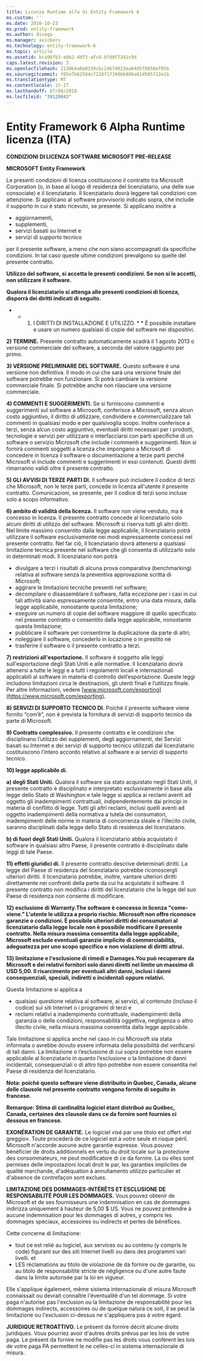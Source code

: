 ```yaml
---
title: Licenza Runtime alfa di Entity Framework 6
ms.custom: ''
ms.date: 2016-10-23
ms.prod: entity-framework
ms.author: divega
ms.manager: avickers
ms.technology: entity-framework-6
ms.topic: article
ms.assetid: bca98fb3-ebb2-4df3-afc8-6fd8f7341c9d
caps.latest.revision: 3
ms.openlocfilehash: 2138b4a0e0339cbc24b74023ea04d5f8858ef05b
ms.sourcegitcommit: f05e7b62584cf228f17390bb086a61d505712e1b
ms.translationtype: MT
ms.contentlocale: it-IT
ms.lasthandoff: 07/08/2018
ms.locfileid: "39120843"
---
```

# <a name="entity-framework-6-runtime-alpha-license-enu"></a>Entity Framework 6 Alpha Runtime licenza (ITA)
**CONDIZIONI DI LICENZA SOFTWARE MICROSOFT PRE-RELEASE**

**MICROSOFT Entity Framework**

Le presenti condizioni di licenza costituiscono il contratto tra Microsoft Corporation (o, in base al luogo di residenza del licenziatario, una delle sue consociate) e il licenziatario. Il licenziatario dovrà leggere tali condizioni con attenzione. Si applicano al software provvisorio indicato sopra, che include il supporto in cui è stato ricevuto, se presente. Si applicano inoltre a

-   aggiornamenti,
-   supplementi,
-   servizi basati su Internet e
-   servizi di supporto tecnico

per il presente software, a meno che non siano accompagnati da specifiche condizioni. In tal caso queste ultime condizioni prevalgono su quelle del presente contratto.

**Utilizzo del software, si accetta le presenti condizioni. Se non si le accetti, non utilizzare il software.**

**Qualora il licenziatario si attenga alle presenti condizioni di licenza, disporrà dei diritti indicati di seguito.**

* * 1) I DIRITTI DI INSTALLAZIONE E UTILIZZO. * * È possibile installare e usare un numero qualsiasi di copie del software nei dispositivi. 

**2) TERMINE.** Presente contratto automaticamente scadrà il 1 agosto 2013 o versione commerciale del software, a seconda del valore raggiunto per primo.

**3) VERSIONE PRELIMINARE DEL SOFTWARE.** Questo software è una versione non definitiva. Il modo in cui che sarà una versione finale del software potrebbe non funzionare. Si potrà cambiare la versione commerciale finale. Si potrebbe anche non rilasciare una versione commerciale.

**4) COMMENTI E SUGGERIMENTI.** Se si forniscono commenti e suggerimenti sul software a Microsoft, conferisce a Microsoft, senza alcun costo aggiuntivo, il diritto di utilizzare, condividere e commercializzare tali commenti in qualsiasi modo e per qualsivoglia scopo. Inoltre conferisce a terzi, senza alcun costo aggiuntivo, eventuali diritti necessari per i prodotti, tecnologie e servizi per utilizzare o interfacciarsi con parti specifiche di un software o servizio Microsoft che include i commenti e suggerimenti. Non si fornirà commenti soggetti a licenza che impongano a Microsoft di concedere in licenza il software o documentazione a terze parti perché Microsoft vi include commenti e suggerimenti in essi contenuti. Questi diritti rimarranno validi oltre il presente contratto.

**5) GLI AVVISI DI TERZE PARTI DI.** Il software può includere il codice di terzi che Microsoft, non le terze parti, concede in licenza all'utente il presente contratto.  Comunicazioni, se presente, per il codice di terzi sono incluse solo a scopo informativo. 

**6) ambito di validità della licenza.** Il software non viene venduto, ma è concesso in licenza. Il presente contratto concede al licenziatario solo alcuni diritti di utilizzo del software. Microsoft si riserva tutti gli altri diritti. Nel limite massimo consentito dalla legge applicabile, il licenziatario potrà utilizzare il software esclusivamente nei modi espressamente concessi nel presente contratto. Nel far ciò, il licenziatario dovrà attenersi a qualsiasi limitazione tecnica presente nel software che gli consenta di utilizzarlo solo in determinati modi. Il licenziatario non potrà

-   divulgare a terzi i risultati di alcuna prova comparativa (benchmarking) relativa al software senza la preventiva approvazione scritta di Microsoft;
-   aggirare le limitazioni tecniche presenti nel software;
-   decompilare o disassemblare il software, fatta eccezione per i casi in cui tali attività siano espressamente consentite, entro una data misura, dalla legge applicabile, nonostante questa limitazione;
-   eseguire un numero di copie del software maggiore di quello specificato nel presente contratto o consentito dalla legge applicabile, nonostante questa limitazione;
-   pubblicare il software per consentirne la duplicazione da parte di altri;
-   noleggiare il software, concederlo in locazione o in prestito né
-   trasferire il software o il presente contratto a terzi.

**7) restrizioni all'esportazione.** Il software è soggetto alle leggi sull'esportazione degli Stati Uniti e alle normative. Il licenziatario dovrà attenersi a tutte le leggi e a tutti i regolamenti locali e internazionali applicabili al software in materia di controllo dell’esportazione. Queste leggi includono limitazioni circa le destinazioni, gli utenti finali e l’utilizzo finale. Per altre informazioni, vedere [www.microsoft.com/exporting](https://www.microsoft.com/exporting).

**8) SERVIZI DI SUPPORTO TECNICO DI.** Poiché il presente software viene fornito “com’è”, non è prevista la fornitura di servizi di supporto tecnico da parte di Microsoft.

**9) Contratto complessivo.** Il presente contratto e le condizioni che disciplinano l’utilizzo dei supplementi, degli aggiornamenti, dei Servizi basati su Internet e dei servizi di supporto tecnico utilizzati dal licenziatario costituiscono l’intero accordo relativo al software e ai servizi di supporto tecnico.

**10) legge applicabile di.**

**a) degli Stati Uniti.** Qualora il software sia stato acquistato negli Stati Uniti, il presente contratto è disciplinato e interpretato esclusivamente in base alla legge dello Stato di Washington e tale legge si applica ai reclami aventi ad oggetto gli inadempimenti contrattuali, indipendentemente dai principi in materia di conflitto di legge. Tutti gli altri reclami, inclusi quelli aventi ad oggetto inadempimenti della normativa a tutela dei consumatori, inadempimenti delle norme in materia di concorrenza sleale e l’illecito civile, saranno disciplinati dalla legge dello Stato di residenza del licenziatario.

**b) di fuori degli Stati Uniti.** Qualora il licenziatario abbia acquistato il software in qualsiasi altro Paese, il presente contratto è disciplinato dalle leggi di tale Paese.

**11) effetti giuridici di.** Il presente contratto descrive determinati diritti. La legge del Paese di residenza del licenziatario potrebbe riconoscergli ulteriori diritti. Il licenziatario potrebbe, inoltre, vantare ulteriori diritti direttamente nei confronti della parte da cui ha acquistato il software. Il presente contratto non modifica i diritti del licenziatario che la legge del suo Paese di residenza non consente di modificare.

**12) esclusione di Warranty.The software è concesso in licenza "come-viene." L'utente le utilizza a proprio rischio. Microsoft non offre riconosce garanzie o condizioni. È possibile ulteriori diritti dei consumatori al licenziatario dalla legge locale non è possibile modificare il presente contratto. Nella misura massima consentita dalla legge applicabile, Microsoft esclude eventuali garanzie implicite di commerciabilità, adeguatezza per uno scopo specifico e non violazione di diritti altrui.**

**13) limitazione e l'esclusione di rimedi e Damages.You può recuperare da Microsoft e dei relativi fornitori solo danni diretti nel limite un massimo di USD 5,00. Il risarcimento per eventuali altri danni, inclusi i danni consequenziali, speciali, indiretti o incidentali oppure relativi.**

Questa limitazione si applica a

-   qualsiasi questione relativa al software, ai servizi, al contenuto (incluso il codice) sui siti Internet o i programmi di terzi e
-   reclami relativi a inadempimento contrattuale, inadempimenti della garanzia o delle condizioni, responsabilità oggettiva, negligenza o altro illecito civile, nella misura massima consentita dalla legge applicabile.

Tale limitazione si applica anche nel caso in cui Microsoft sia stata informata o avrebbe dovuto essere informata della possibilità del verificarsi di tali danni. La limitazione o l’esclusione di cui sopra potrebbe non essere applicabile al licenziatario in quanto l’esclusione o la limitazione di danni incidentali, consequenziali o di altro tipo potrebbe non essere consentita nel Paese di residenza del licenziatario.

**Nota: poiché questo software viene distribuito in Quebec, Canada, alcune delle clausole nel presente contratto vengono fornite di seguito in francese.**

**Remarque: Stima di cardinalità logiciel étant distribué au Québec, Canada, certaines des clausole dans ce da fornire sont fournies ci dessous en francese.**

**EXONÉRATION DE GARANTIE.** Le logiciel visé par une titolo est offert «tel greggio». Toute procederà de ce logiciel est à votre seule et risque péril. Microsoft n'accorde aucune autre garantie expresse. Vous pouvez bénéficier de droits additionnels en vertu du droit locale sur la protezione des consommateurs, ne peut modificatore di ce da fornire. La ou elles sont permises delle impostazioni locali droit le par, les garanties implicites de qualité marchande, d'adéquation à annullamento utilizzo particulier et d'absence de contrefaçon sont exclues.

**LIMITAZIONE DES DOMMAGES-INTÉRÊTS ET ESCLUSIONE DE RESPONSABILITÉ POUR LES DOMMAGES.** Vous pouvez obtenir de Microsoft et de ses fournisseurs une indemnisation en cas de dommages indirizza uniquement à hauteur de 5,00 $ US. Vous ne pouvez prétendre à aucune indemnisation pour les dommages di autres, y compris les dommages spéciaux, accessoires ou indirects et pertes de bénéfices.

Cette concerne di limitazione:

-   tout ce est relié au logiciel, aux services ou au contenu (y compris le code) figurant sur des siti Internet livelli ou dans des programmi vari livelli. et
-   LES réclamations au titolo de violazione de da fornire ou de garantie, ou au titolo de responsabilité stricte de négligence ou d'une autre faute dans la limite autorisée par la loi en vigueur.

Elle s'applique également, même sistema internazionale di misura Microsoft connaissait ou devrait connaître l'éventualité d'un tel dommage. Si votre paga n'autorise pas l'exclusion ou la limitazione de responsabilité pour les dommages indirects, accessoires ou de quelque natura ce soit, il se peut la limitazione ou l'exclusion ci-dessus ne s'appliquera pas à votre égard.

**JURIDIQUE RETROATTIVO.** Le présent da fornire décrit alcune droits juridiques. Vous pourriez avoir d'autres droits prévus par les lois de votre paga. Le présent da fornire ne modifie pas les droits vous confèrent les lois de votre paga PA permettent le ne celles-ci in sistema internazionale di misura.
